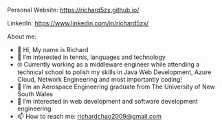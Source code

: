Personal Website: https://richard5zx.github.io/

LinkedIn: https://www.linkedin.com/in/richard5zx/

About me:
- 👋 Hi, My name is Richard
- 👀 I’m interested in tennis, languages and technology 
- 🤓 Currently working as a middleware engineer while attending a technical school to polish my skills in Java Web Development, Azure Cloud, Network Engineering and most importantly coding!
- 🌱 I’m an Aerospace Engineering graduate from The University of New South Wales
- 💞️ I’m interested in web development and software development engineering
- 📫 How to reach me: richardchao2009@gmail.com

<!---
richard5zx/richard5zx is a ✨ special ✨ repository because its `README.md` (this file) appears on your GitHub profile.
You can click the Preview link to take a look at your changes.
--->
